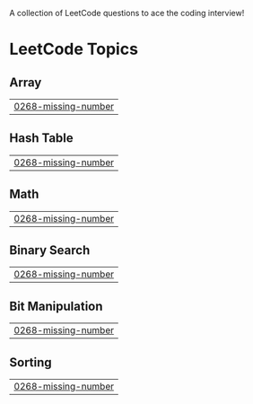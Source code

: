 A collection of LeetCode questions to ace the coding interview!

<!---LeetCode Topics Start-->
# LeetCode Topics
## Array
|  |
| ------- |
| [0268-missing-number](https://github.com/arjittiwari/LeetCode/tree/master/0268-missing-number) |
## Hash Table
|  |
| ------- |
| [0268-missing-number](https://github.com/arjittiwari/LeetCode/tree/master/0268-missing-number) |
## Math
|  |
| ------- |
| [0268-missing-number](https://github.com/arjittiwari/LeetCode/tree/master/0268-missing-number) |
## Binary Search
|  |
| ------- |
| [0268-missing-number](https://github.com/arjittiwari/LeetCode/tree/master/0268-missing-number) |
## Bit Manipulation
|  |
| ------- |
| [0268-missing-number](https://github.com/arjittiwari/LeetCode/tree/master/0268-missing-number) |
## Sorting
|  |
| ------- |
| [0268-missing-number](https://github.com/arjittiwari/LeetCode/tree/master/0268-missing-number) |
<!---LeetCode Topics End-->